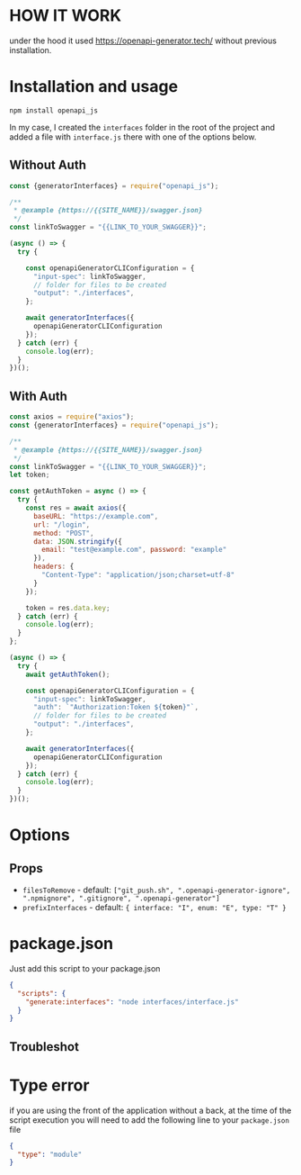 # HOW IT WORK

under the hood it used https://openapi-generator.tech/ without previous installation.

# Installation and usage

```npm install openapi_js```

In my case, I created the `interfaces` folder in the root of the project and added a file with `interface.js` there with one of the options below.

## Without Auth
```js
const {generatorInterfaces} = require("openapi_js");

/**
 * @example {https://{{SITE_NAME}}/swagger.json}
 */
const linkToSwagger = "{{LINK_TO_YOUR_SWAGGER}}";

(async () => {
  try {

    const openapiGeneratorCLIConfiguration = {
      "input-spec": linkToSwagger,
      // folder for files to be created
      "output": "./interfaces",
    };

    await generatorInterfaces({
      openapiGeneratorCLIConfiguration
    });
  } catch (err) {
    console.log(err);
  }
})();
```

## With Auth
```js
const axios = require("axios");
const {generatorInterfaces} = require("openapi_js");

/**
 * @example {https://{{SITE_NAME}}/swagger.json}
 */
const linkToSwagger = "{{LINK_TO_YOUR_SWAGGER}}";
let token;

const getAuthToken = async () => {
  try {
    const res = await axios({
      baseURL: "https://example.com",
      url: "/login",
      method: "POST",
      data: JSON.stringify({
        email: "test@example.com", password: "example"
      }),
      headers: {
        "Content-Type": "application/json;charset=utf-8"
      }
    });

    token = res.data.key;
  } catch (err) {
    console.log(err);
  }
};

(async () => {
  try {
    await getAuthToken();

    const openapiGeneratorCLIConfiguration = {
      "input-spec": linkToSwagger,
      "auth": `"Authorization:Token ${token}"`,
      // folder for files to be created
      "output": "./interfaces",
    };

    await generatorInterfaces({
      openapiGeneratorCLIConfiguration
    });
  } catch (err) {
    console.log(err);
  }
})();
```

# Options

## Props

- `filesToRemove` - default: ```["git_push.sh", ".openapi-generator-ignore", ".npmignore", ".gitignore", ".openapi-generator"]```
- `prefixInterfaces` - default: ```{
  interface: "I", enum: "E", type: "T"
}```

# package.json

Just add this script to your package.json
```json
{
  "scripts": {
    "generate:interfaces": "node interfaces/interface.js"
  }
}
```

## Troubleshot

# Type error

if you are using the front of the application without a back, at the time of the script execution you will need to add the following line to your `package.json` file

```json
{
  "type": "module"
}
```